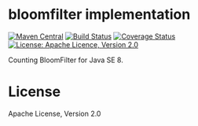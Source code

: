 bloomfilter implementation
==========================

[![Maven Central](https://maven-badges.herokuapp.com/maven-central/me.masahito/bloomfilter/badge.png)](https://maven-badges.herokuapp.com/maven-central/me.masahito/bloomfilter/badge.png)
[![Build Status](https://travis-ci.org/masahitojp/java-bloomfilter.svg?branch=master)](https://travis-ci.org/masahitojp/java-bloomfilter)
[![Coverage Status](https://coveralls.io/repos/masahitojp/java-bloomfilter/badge.png?branch=master)](https://coveralls.io/r/masahitojp/java-bloomfilter?branch=master)
[![License: Apache Licence, Version 2.0](https://img.shields.io/badge/license-Apache2-green.svg)](LICENSE)

Counting BloomFilter for Java SE 8.

# License

Apache License, Version 2.0

